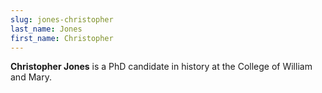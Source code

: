 ```yaml
---
slug: jones-christopher
last_name: Jones
first_name: Christopher
---
```

**Christopher Jones** is a PhD candidate in history at the College of William and Mary.